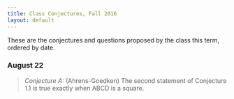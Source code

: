 ```yaml
---
title: Class Conjectures, Fall 2016
layout: default
---
```


These are the conjectures and questions proposed by the class this term,
ordered by date.

### August 22

> *Conjecture A:* (Ahrens-Goedken) The second statement of Conjecture 1.1 is
> true exactly when ABCD is a square.
